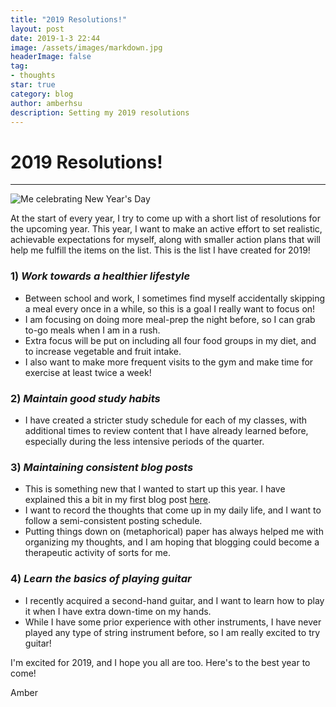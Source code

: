```yaml
---
title: "2019 Resolutions!"
layout: post
date: 2019-1-3 22:44
image: /assets/images/markdown.jpg
headerImage: false
tag:
- thoughts
star: true
category: blog
author: amberhsu
description: Setting my 2019 resolutions
---
```


# 2019 Resolutions!
---
 <img class="image" src="https://amberhsuu.github.io/assets/images/new.jpg" alt="Me celebrating New Year's Day">

At the start of every year, I try to come up with a short list of resolutions for the upcoming year. This year, I want to make an active effort to set realistic, achievable expectations for myself, along with smaller action plans that will help me fulfill the items on the list. This is the list I have created for 2019!


### 1) *Work towards a healthier lifestyle*
- Between school and work, I sometimes find myself accidentally skipping a meal every once in a while, so this is a goal I really want to focus on!
- I am focusing on doing more meal-prep the night before, so I can grab to-go meals when I am in a rush.
- Extra focus will be put on including all four food groups in my diet, and to increase vegetable and fruit intake.
- I also want to make more frequent visits to the gym and make time for exercise at least twice a week!


### 2) *Maintain good study habits*
- I have created a stricter study schedule for each of my classes, with additional times to review content that I have already learned before, especially during the less intensive periods of the quarter.


### 3) *Maintaining consistent blog posts*
- This is something new that I wanted to start up this year. I have explained this a bit in my first blog post [here](https://amberhsu.me/first-post/). 
- I want to record the thoughts that come up in my daily life, and I want to follow a semi-consistent posting schedule.
- Putting things down on (metaphorical) paper has always helped me with organizing my thoughts, and I am hoping that blogging could become a therapeutic activity of sorts for me.


### 4) *Learn the basics of playing guitar*
- I recently acquired a second-hand guitar, and I want to learn how to play it when I have extra down-time on my hands.
- While I have some prior experience with other instruments, I have never played any type of string instrument before, so I am really excited to try guitar!


I'm excited for 2019, and I hope you all are too. Here's to the best year to come!

Amber